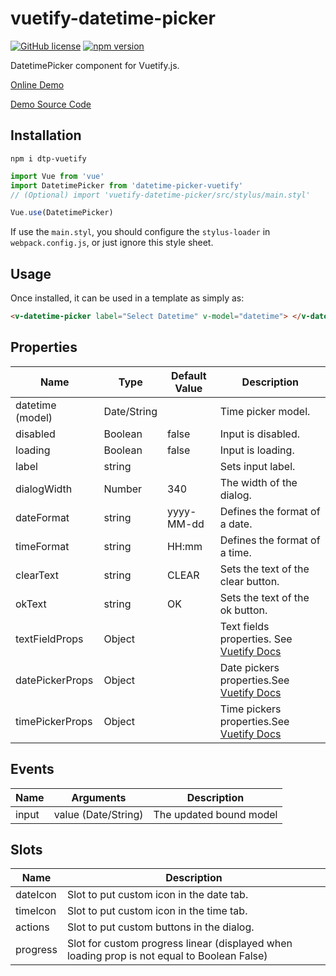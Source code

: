 # vuetify-datetime-picker

[![GitHub license](https://img.shields.io/badge/license-MIT-blue.svg)](https://github.com/darrenfang/vuetify-datetime-picker/blob/master/LICENSE)
[![npm version](https://img.shields.io/npm/v/vuetify-datetime-picker.svg?style=flat)](https://www.npmjs.com/package/dtp-vuetify)

DatetimePicker component for Vuetify.js.

[Online Demo](http://darrenfang.github.io/vuetify-datetime-picker/ 'Online Demo')

[Demo Source Code](https://github.com/AlexZubov/vuetify-datetime-picker/blob/master/src/app.vue 'Demo Source Code')

## Installation

```shell
npm i dtp-vuetify
```

```js
import Vue from 'vue'
import DatetimePicker from 'datetime-picker-vuetify'
// (Optional) import 'vuetify-datetime-picker/src/stylus/main.styl'

Vue.use(DatetimePicker)
```

If use the `main.styl`, you should configure the `stylus-loader` in `webpack.config.js`, or just ignore this style sheet.

## Usage

Once installed, it can be used in a template as simply as:

```html
<v-datetime-picker label="Select Datetime" v-model="datetime"> </v-datetime-picker>
```

## Properties

| Name             | Type        | Default Value | Description                                                                                                 |
| ---------------- | ----------- | ------------- | ----------------------------------------------------------------------------------------------------------- |
| datetime (model) | Date/String |               | Time picker model.                                                                                          |
| disabled         | Boolean     | false         | Input is disabled.                                                                                          |
| loading          | Boolean     | false         | Input is loading.                                                                                           |
| label            | string      |               | Sets input label.                                                                                           |
| dialogWidth      | Number      | 340           | The width of the dialog.                                                                                    |
| dateFormat       | string      | yyyy-MM-dd    | Defines the format of a date.                                                                               |
| timeFormat       | string      | HH:mm         | Defines the format of a time.                                                                               |
| clearText        | string      | CLEAR         | Sets the text of the clear button.                                                                          |
| okText           | string      | OK            | Sets the text of the ok button.                                                                             |
| textFieldProps   | Object      |               | Text fields properties. See [Vuetify Docs](https://vuetifyjs.com/en/components/text-fields 'Vuetify Docs')  |
| datePickerProps  | Object      |               | Date pickers properties.See [Vuetify Docs](https://vuetifyjs.com/en/components/date-pickers 'Vuetify Docs') |
| timePickerProps  | Object      |               | Time pickers properties.See [Vuetify Docs](https://vuetifyjs.com/en/components/time-pickers 'Vuetify Docs') |

## Events

| Name  | Arguments           | Description             |
| ----- | ------------------- | ----------------------- |
| input | value (Date/String) | The updated bound model |

## Slots

| Name     | Description                                                                                 |
| -------- | ------------------------------------------------------------------------------------------- |
| dateIcon | Slot to put custom icon in the date tab.                                                    |
| timeIcon | Slot to put custom icon in the time tab.                                                    |
| actions  | Slot to put custom buttons in the dialog.                                                   |
| progress | Slot for custom progress linear (displayed when loading prop is not equal to Boolean False) |
